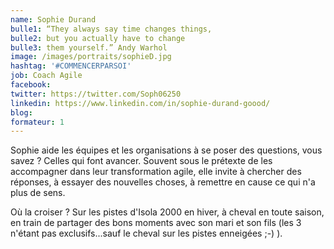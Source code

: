 ```yaml
---
name: Sophie Durand
bulle1: “They always say time changes things, 
bulle2: but you actually have to change 
bulle3: them yourself.” Andy Warhol
image: /images/portraits/sophieD.jpg
hashtag: '#COMMENCERPARSOI'
job: Coach Agile
facebook: 
twitter: https://twitter.com/Soph06250
linkedin: https://www.linkedin.com/in/sophie-durand-goood/
blog: 
formateur: 1
---
```

Sophie aide les équipes et les organisations à se poser des questions, vous savez ? Celles qui font avancer. 
Souvent sous le prétexte de les accompagner dans leur transformation agile, elle invite à chercher des réponses, à essayer des nouvelles choses, 
à remettre en cause ce qui n'a plus de sens.

Où la croiser ? Sur les pistes d'Isola 2000 en hiver, à cheval en toute saison, en train de partager des bons moments 
avec son mari et son fils (les 3 n'étant pas exclusifs...sauf le cheval sur les pistes enneigées ;-) ).
